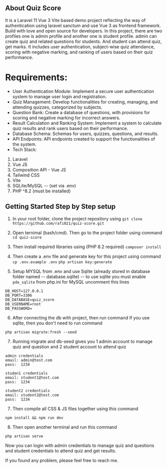 ## About Quiz Score

It is a Laravel 11 Vue 3 Vite based demo project reflecting the way of authentication using laravel sanctum and use Vue 3 as frontend framework. Build with love and open source for developers.
In this project, there are two profiles one is admin profile and another one is student profile. admin can create quiz and related questions for students. And student can attend quiz, get marks. It includes user authentication, subject-wise quiz attendance, scoring with negative marking, and ranking of users based on their quiz performance.

# Requirements:

-   User Authentication Module: Implement a secure user authentication system to manage user login and registration.
-   Quiz Management: Develop functionalities for creating, managing, and attending quizzes, categorized by subjects.
-   Question Bank: Create a database of questions, with provisions for scoring and negative marking for incorrect answers.
-   Result Calculation and Ranking System: Implement a system to calculate quiz results and rank users based on their performance.
-   Database Schema: Schemas for users, quizzes, questions, and results.
-   API Endpoints: API endpoints created to support the functionalities of the system.
-   Tech Stack:

1. Laravel
2. Vue JS
3. Composition API - Vue JS
4. Tailwind CSS
5. Vite
6. SQLite/MySQL -- (set via .env)
7. PHP ^8.2 (must be installed)

## Getting Started Step by Step setup
1. In your root folder, clone the project repository using 
`git clone https://github.com/rafi021/quiz-score.git`
2. Open ternimal (bash/cmd). Then go to the project folder using command
`cd quiz-score`

3. Then install required libraries using (PHP 8.2 required)
`composer install`

4. Then create a .env file and generate key for this project using command
``` cp .env.example .env ```
``` php artisan key:generate ```

5. Setup MYSQL from .env and use Sqlite (already stored in database folder named -- database.sqlite)
-- to use sqlite you must enable ```pdo_sqlite``` from php.ini 
for MySQL uncomment this lines

```
DB_HOST=127.0.0.1
DB_PORT=3306
DB_DATABASE=quiz_score
DB_USERNAME=root
DB_PASSWORD=
```

6. After connecting the db with project, then run command
If you use sqlite, then you don't need to run command
```
php artisan migrate:fresh --seed
```

7. Running migrate and db-seed gives you 1 admin account to manage quiz and question and 2 student account to attend quiz

```
admin credentials
email: admin@test.com
pass:  1234
```
```
studen1 credentials
email: student1@test.com
pass:  1234
```
```
student2 credentials
email: student2@test.com
pass:  1234
```

7. Then compile all CSS & JS files together using this command
```
npm install && npm run dev
```

8. Then open another terminal and run this command
```
php artisan serve
```

Now you can login with admin credentials to manage quiz and questions and student credentials to attend quiz and get results.

If you found any problem, please feel free to reach me.
